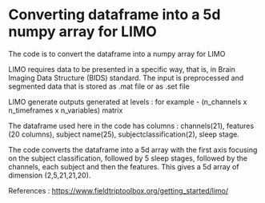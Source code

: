 # Converting dataframe into a 5d numpy array for LIMO
 The code is to convert the dataframe into a numpy array for LIMO

LIMO requires data to be presented in a specific way, that is, in 
Brain Imaging Data Structure (BIDS) standard. The input is preprocessed and segmented data that 
is stored as .mat file or as .set file

LIMO generate outputs generated at levels :
 for example - (n_channels x n_timeframes x n_variables) matrix

The dataframe used here in the code has columns : channels(21), features (20 columns), 
subject name(25), subjectclassification(2), sleep stage.

The code converts the dataframe into a 5d array with the first axis focusing on the 
subject classification, followed by 5 sleep stages, followed by the channels, each subject
and then the features.
This gives a 5d array of dimension (2,5,21,21,20).

References : https://www.fieldtriptoolbox.org/getting_started/limo/

